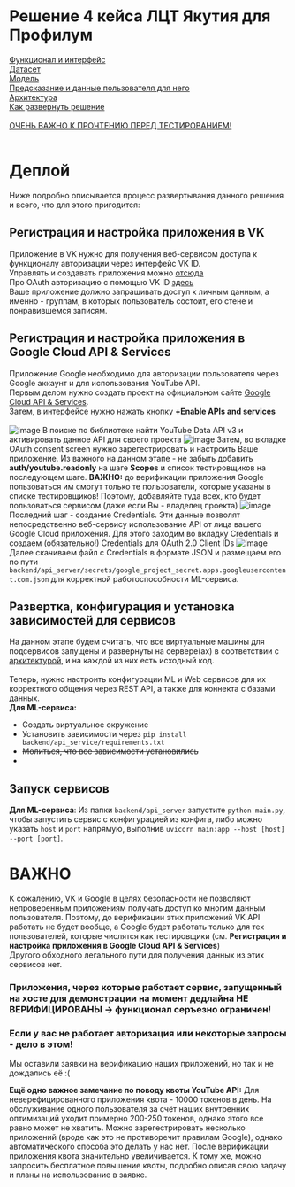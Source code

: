 # Решение 4 кейса ЛЦТ Якутия для Профилум

[Функционал и интерфейс](#Функционал) <br>
[Датасет](#Датасет) <br>
[Модель](#Модель) <br>
[Предсказание и данные пользователя для него](#Предсказание) <br>
[Архитектура](#Архитектура) <br>
[Как развернуть решение](#Деплой) <br><br>
[ОЧЕНЬ ВАЖНО К ПРОЧТЕНИЮ ПЕРЕД ТЕСТИРОВАНИЕМ!](#ВАЖНО!) <br><br>

# Деплой
Ниже подробно описывается процесс развертывания данного решения и всего, что для этого пригодится:

## Регистрация и настройка приложения в VK <br>
Приложение в VK нужно для получения веб-сервисом доступа к функционалу авторизации через интерфейс VK ID. <br>
Управлять и создавать приложения можно [отсюда](https://vk.com/apps?act=manage) <br>
Про OAuth авторизацию с помощью VK ID [здесь](https://dev.vk.com/ru/api/access-token/getting-started) <br>
Ваше приложение должно запрашивать доступ к личным данным, а именно - группам, в которых пользователь состоит, его стене и понравившемся записям. <br>

## Регистрация и настройка приложения в Google Cloud API & Services <br>
Приложение Google необходимо для авторизации пользователя через Google аккаунт и для использования YouTube API. <br>
Первым делом нужно создать проект на официальном сайте [Google Cloud API & Services](https://console.cloud.google.com/apis). <br> Затем, в интерфейсе нужно нажать кнопку **+Enable APIs and services** <br><br>
![image](https://github.com/DCDsqd/ldt-sakha-solution-2023/assets/89082426/9dbcc917-9931-4985-9d03-be35b7dcb55b)
В поиске по библиотеке найти YouTube Data API v3 и активировать данное API для своего проекта ![image](https://github.com/DCDsqd/ldt-sakha-solution-2023/assets/89082426/a4668663-3492-4123-97c1-ee7dc87a3a3e)
Затем, во вкладке OAuth consent screen нужно зарегестрировать и настроить Ваше приложение. Из важного на данном этапе - не забыть добавить **auth/youtube.readonly** на шаге **Scopes** и список тестировщиков на последующем шаге. 
**ВАЖНО:** до верификации приложения Google пользоваться им смогут только те пользователи, которые указаны в списке тестировщиков! Поэтому, добавляйте туда всех, кто будет пользоваться сервисом (даже если Вы - владелец проекта)
![image](https://github.com/DCDsqd/ldt-sakha-solution-2023/assets/89082426/d81b42c6-a399-4f47-a319-bdfed2dbf2ae)
Последний шаг - создание Credentials. Эти данные позволят непосредственно веб-сервису использование API от лица вашего Google Cloud приложения. Для этого заходим во вкладку Credentials и создаем (обязательно!) Credentials для OAuth 2.0 Client IDs
![image](https://github.com/DCDsqd/ldt-sakha-solution-2023/assets/89082426/f54ce701-eb99-4d1f-b2ac-c0c1905cd2a6)
Далее скачиваем файл с Credentials в формате JSON и размещаем его по пути ```backend/api_server/secrets/google_project_secret.apps.googleusercontent.com.json``` для корректной работоспособности ML-сервиса. <br>

## Развертка, конфигурация и установка зависимостей для сервисов <br>
На данном этапе будем считать, что все виртуальные машины для подсервисов запущены и развернуты на сервере(ах) в соответствии с [архитектурой](#Архитектура), и на каждой из них есть исходный код. <br><br>
Теперь, нужно настроить конфигурации ML и Web сервисов для их корректного общения через REST API, а также для коннекта с базами данных. <br>
**Для ML-сервиса:**
* Создать виртуальное окружение
* Установить зависимости через `pip install backend/api_service/requirements.txt`
* ~~Молиться, что все зависимости установились~~
* 

## Запуск сервисов <br>
**Для ML-сервиса**: Из папки ```backend/api_server``` запустите ```python main.py```, чтобы запустить сервис с конфигурацией из конфига, либо можно указать `host` и `port` напрямую, выполнив `uvicorn main:app --host [host] --port [port]`.



# ВАЖНО
К сожалению, VK и Google в целях безопасности не позволяют непроверенным приложениям получать доступ ко многим данным пользователя. Поэтому, до верификации этих приложений VK API работать не будет вообще, а Google будет работать только для тех пользователей, которые числятся как тестировщики (см. **Регистрация и настройка приложения в Google Cloud API & Services**) <br>
Другого обходного легального пути для получения данных из этих сервисов нет. <br>
### **Приложения, через которые работает сервис, запущенный на хосте для демонстрации на момент дедлайна НЕ ВЕРИФИЦИРОВАНЫ -> функционал серъезно ограничен!** <br>
### **Если у вас не работает авторизация или некоторые запросы - дело в этом!** <br>
Мы оставили заявки на верификацию наших приложений, но так и не дождались её :(

**Ещё одно важное замечание по поводу квоты YouTube API:** Для неверефицированного приложения квота - 10000 токенов в день. На обслуживание одного пользователя за счёт наших внутренних оптимизаций уходит примерно 200-250 токенов, однако этого все равно может не хватить. Можно зарегестрировать несколько приложений (вроде как это не противоречит правилам Google), однако автоматического способа это делать у нас нет. После верификации приложения квота значительно увеличивается. К тому же, можно запросить бесплатное повышение квоты, подробно описав свою задачу и планы на использование в заявке.

